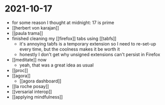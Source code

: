 # 2021-10-17

- for some reason I thought at midnight: 17 is prime
- [[herbert von karajan]]
- [[paula trama]]
- finished cleaning my [[firefox]] tabs using [[tabfs]]
  - it's annoying tabfs is a temporary extension so I need to re-set-up every time, but the coolness makes it be worth it
  - honestly I don't get why unsigned extensions can't persist in Firefox
- [[meditate]] now
  - yeah, that was a great idea as usual
- [[proc]]
- [[agora]]
  - [[agora dashboard]]
- [[la roche posay]]
- [[versarial interop]]
- [[applying mindfulness]]